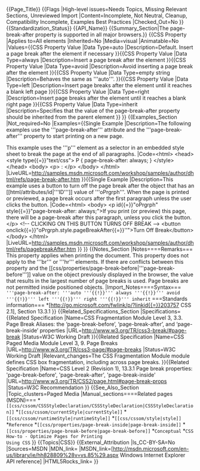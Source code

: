 {{Page_Title}}
{{Flags
|High-level issues=Needs Topics, Missing Relevant Sections, Unreviewed Import
|Content=Incomplete, Not Neutral, Cleanup, Compatibility Incomplete, Examples Best Practices
|Checked_Out=No
}}
{{Standardization_Status}}
{{API_Name}}
{{Summary_Section|The page-break-after property is supported in all major browsers.}}
{{CSS Property
|Applies to=All elements
|Inherited=No
|Media=visual
|Animatable=No
|Values={{CSS Property Value
|Data Type=auto
|Description=Default. Insert a page break after the element if necessary
}}{{CSS Property Value
|Data Type=always
|Description=Insert a page break after the element
}}{{CSS Property Value
|Data Type=avoid
|Description=Avoid inserting a page break after the element
}}{{CSS Property Value
|Data Type=empty string
|Description=Behaves the same as '''auto'''.
}}{{CSS Property Value
|Data Type=left
|Description=Insert page breaks after the element until it reaches a blank left page
}}{{CSS Property Value
|Data Type=right
|Description=Insert page breaks after the element until it reaches a blank right page
}}{{CSS Property Value
|Data Type=inherit
|Description=Specifies that the value of the page-break-after property should be inherited from the parent element
}}
}}
{{Examples_Section
|Not_required=No
|Examples={{Single Example
|Description=The following examples use the '''page-break-after''' attribute and the '''page-break-after''' property to start printing on a new page.

This example uses the '''p''' element as a selector in an embedded style sheet to break the page at the end of all paragraphs.
|Code=&lt;html&gt;
&lt;head&gt;
&lt;style type{{=}}"text/css"&gt;
P {
	page-break-after: always;
}
&lt;/style&gt;
&lt;/head&gt;
&lt;body&gt;
&lt;p&gt;
: 
&lt;/p&gt;
&lt;/body&gt;
&lt;/html&gt;
|LiveURL=http://samples.msdn.microsoft.com/workshop/samples/author/dhtml/refs/page-break-after.htm
}}{{Single Example
|Description=This example uses a button to turn off the page break after the object that has an [[html/attributes/id|'''ID''']] value of '''oPrgrph'''. When the page is printed or previewed, a page break occurs after the first paragraph unless the user clicks the button.
|Code=&lt;html&gt;
&lt;body&gt;
&lt;p id{{=}}"oPrgrph" style{{=}}"page-break-after: always;"&gt;If you print (or preview) this 
page, there will be a page-break after this paragraph, unless you click the button.&lt;/p&gt;
&lt;!-- CLICKING ON THIS BUTTON TURNS OFF BREAK --&gt;
&lt;button onclick{{=}}"oPrgrph.style.pageBreakAfter{{=}}''"&gt;Turn Off Break&lt;/button&gt;
&lt;/body&gt;
&lt;/html&gt;
|LiveURL=http://samples.msdn.microsoft.com/workshop/samples/author/dhtml/refs/pagebreakAfter.htm
}}
}}
{{Notes_Section
|Notes====Remarks===
This property applies when printing the document. This property does not apply to the '''br''' or '''hr''' elements.
If there are conflicts between this property and the [[css/properties/page-break-before|'''page-break-before''']] value on the object previously displayed in the browser, the value that results in the largest number of page breaks is used.
Page breaks are not permitted inside positioned objects.
|Import_Notes====Syntax===
<code>'''page-break-after: '''auto '''{{!}}''' always '''{{!}}''' avoid '''{{!}}''' left '''{{!}}''' right '''{{!}}''' inherit</code>
===Standards information===
*[http://go.microsoft.com/fwlink/p/?linkid{{=}}203757 CSS 2.1], Section 13.3.1
}}
{{Related_Specifications_Section
|Specifications={{Related Specification
|Name=CSS Fragmentation Module Level 3, 3.3. Page Break Aliases: the ‘page-break-before’, ‘page-break-after’, and ‘page-break-inside’ properties
|URL=http://www.w3.org/TR/css3-break/#page-break
|Status=W3C Working Draft
}}{{Related Specification
|Name=CSS Paged Media Module Level 3, 9. Page Breaks
|URL=http://www.w3.org/TR/css3-page/#page-breaks
|Status=W3C Working Draft
|Relevant_changes=The CSS Fragmentation Module module defines CSS box fragmentation, including across page breaks.
}}{{Related Specification
|Name=CSS Level 2 (Revision 1), 13.3.1 Page break properties: 'page-break-before', 'page-break-after', 'page-break-inside'
|URL=http://www.w3.org/TR/CSS2/page.html#page-break-props
|Status=W3C Recommendation
}}
{{See_Also_Section
|Topic_clusters=Paged Media
|Manual_sections====Related pages (MSDN)===
*<code>[[css/cssom/CSSStyleDeclaration/CSSStyleDeclaration|CSSStyleDeclaration]]</code>
*<code>[[css/cssom/currentStyle|currentStyle]]</code>
*<code>[[css/cssom/runtimeStyle|runtimeStyle]]</code>
*<code>[[css/cssom/style|style]]</code>
*<code>Reference</code>
*<code>[[css/properties/page-break-inside|page-break-inside]]</code>
*<code>[[css/properties/page-break-before|page-break-before]]</code>
*<code>Conceptual</code>
*<code>CSS How-to - Optimize Pages for Printing Using CSS</code>
}}
{{Topics|CSS}}
{{External_Attribution
|Is_CC-BY-SA=No
|Sources=MSDN
|MDN_link=
|MSDN_link=[http://msdn.microsoft.com/en-us/library/ie/hh828809%28v=vs.85%29.aspx Windows Internet Explorer API reference]
|HTML5Rocks_link=
}}